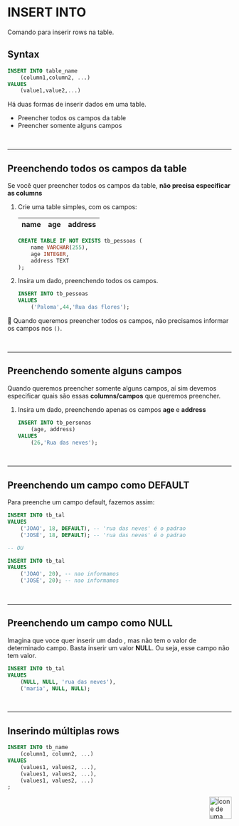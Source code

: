# INSERT INTO
Comando para inserir rows na table.

## Syntax

```sql
INSERT INTO table_name
    (column1,column2, ...)
VALUES
    (value1,value2,...)
```

Há duas formas de inserir dados em uma table.

* Preencher todos os campos da table
* Preencher somente alguns campos

<br>
<hr>

## Preenchendo todos os campos da table
Se você quer preencher todos os campos da table, **não precisa especificar as columns**

1. Crie uma table simples, com os campos:

    | name | age | address |
    | ---  | --- | ------- |


    ```sql
    CREATE TABLE IF NOT EXISTS tb_pessoas (
        name VARCHAR(255),
        age INTEGER,
        address TEXT
    );
    ```

2. Insira um dado, preenchendo todos os campos.

    ```sql
    INSERT INTO tb_pessoas
    VALUES
        ('Paloma',44,'Rua das flores');
    ```

📖 Quando queremos preencher todos os campos, não precisamos informar os campos nos `()`.

<br>
<hr>

## Preenchendo somente alguns campos
Quando queremos preencher somente alguns campos, aí sim devemos especificar quais são essas **columns/campos** que queremos preencher.


1. Insira um dado, preenchendo apenas os campos **age** e **address**

    ```sql
    INSERT INTO tb_personas
        (age, address)
    VALUES
        (26,'Rua das neves');
    ```


<br>
<hr>

## Preenchendo um campo como DEFAULT
Para preenche um campo default, fazemos assim:

```sql
INSERT INTO tb_tal
VALUES
    ('JOAO', 18, DEFAULT), -- 'rua das neves' é o padrao
    ('JOSÉ', 18, DEFAULT); -- 'rua das neves' é o padrao

-- OU

INSERT INTO tb_tal
VALUES
	('JOAO', 20), -- nao informamos
	('JOSÉ', 20); -- nao informamos
```

<br>
<hr>

## Preenchendo um campo como NULL
Imagina que voce quer inserir um dado , mas não tem o valor de determinado campo. Basta inserir um valor **NULL**. Ou seja, esse campo não tem valor.


```sql
INSERT INTO tb_tal
VALUES
	(NULL, NULL, 'rua das neves'),
	('maria', NULL, NULL);
```

<br>
<hr>

## Inserindo múltiplas rows

```sql
INSERT INTO tb_name
    (column1, column2, ...)
VALUES
    (values1, values2, ...),
    (values1, values2, ...),
    (values1, values2, ...)
;
```

<!-- Next Page Button -->
<a href="https://github.com/lGabrielDev/06.postgreSQL/blob/main/2.praticando/5.2.delete_from.md">
    <img alt="Ícone de uma seta apontada para direita, representando um link para a próxima página" src="https://cdn-icons-png.flaticon.com/512/8875/8875266.png" width="50px" height="50px" align="right">
</a>
